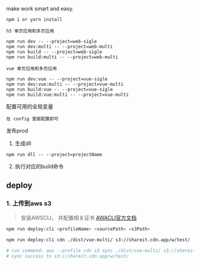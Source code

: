 make work smart and easy.



```
npm i or yarn install
```

```
h5 单页应用和多页应用

npm run dev -- --project=web-sigle
npm run dev:multi -- --project=web-multi
npm run build -- --project=web-sigle
npm run build:multi -- --project=web-multi
```


```
vue 单页应用和多页应用

npm run dev:vue -- --project=vue-sigle
npm run dev:vue:multi -- --project=vue-multi
npm run build:vue -- --project=vue-sigle
npm run build:vue:multi -- --project=vue-multi
```


配置可用的全局变量

```
在 config 里面配置即可
```


发布prod

1. 生成dll

```
npm run dll -- --project=projectName

```
2. 执行对应的build命令



## deploy

### 1. 上传到aws s3

> 安装AWSCLI， 并配置相关证书
> [AWACLI官方文档](https://docs.aws.amazon.com/zh_cn/cli/latest/userguide/installing.html)

```bash
npm run deploy:cli <profileName> <sourcePath> <s3Path>
 
npm run deploy:cli cdn ./dist/vue-multi/ s3://shareit.cdn.app/w/test/

# run commend: aws --profile cdn s3 sync ./dist/vue-multi/ s3://shareit.cdn.app/w/test/ --delete --exclude=".*"
# sync success to s3://shareit.cdn.app/w/test/
```
